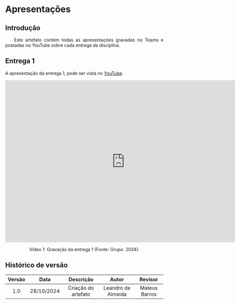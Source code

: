 # Apresentações

## Introdução
<p align="justify">&emsp;&emsp;Este artefato contém todas as apresentações gravadas no Teams e postadas no YouTube sobre cada entrega da disciplina.</p>

## Entrega 1
A apresentação da entrega 1, pode ser vista no [YouTube](https://youtu.be/2vgWY8Y05Y4).

<center>
<iframe width="760" height="515" src="https://www.youtube.com/embed/2vgWY8Y05Y4?si=-JF7wD0R9saHMBKR" title="YouTube video player" frameborder="0" allow="accelerometer; autoplay; clipboard-write; encrypted-media; gyroscope; picture-in-picture; web-share" referrerpolicy="strict-origin-when-cross-origin" allowfullscreen></iframe>
<p>Vídeo 1: Gravação da entrega 1 (Fonte: Grupo. 2024).</p>
</center>

## Histórico de versão

<center>

| Versão |    Data    |      Descrição       |  Autor  | Revisor |
| :----: | :--------: | :------------------: | :-----: | :-----: |
|  1.0   | 28/10/2024 | Criação do artefato | Leandro de Almeida | Mateus Barros |

</center>
